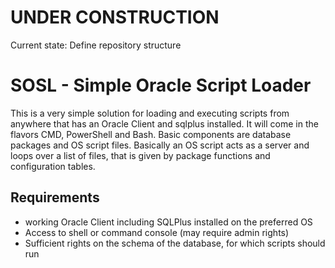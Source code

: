 # UNDER CONSTRUCTION
Current state: Define repository structure

# SOSL - Simple Oracle Script Loader
This is a very simple solution for loading and executing scripts from anywhere that has an Oracle Client and sqlplus installed. It will come in the flavors CMD, PowerShell and Bash.
Basic components are database packages and OS script files. Basically an OS script acts as a server and loops over a list of files, that is given by package functions and configuration tables.
## Requirements
- working Oracle Client including SQLPlus installed on the preferred OS
- Access to shell or command console (may require admin rights)
- Sufficient rights on the schema of the database, for which scripts should run
